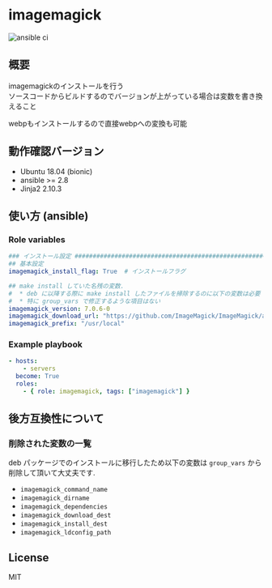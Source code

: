 # imagemagick

![ansible ci](https://github.com/link-u/ansible-roles-v2_imagemagick/workflows/ansible%20ci/badge.svg)

## 概要

imagemagickのインストールを行う  
ソースコードからビルドするのでバージョンが上がっている場合は変数を書き換えること

webpもインストールするので直接webpへの変換も可能

## 動作確認バージョン

- Ubuntu 18.04 (bionic)
- ansible >= 2.8
- Jinja2 2.10.3

## 使い方 (ansible)

### Role variables

```yaml
### インストール設定 ###############################################################################
## 基本設定
imagemagick_install_flag: True  # インストールフラグ

## make install していた名残の変数.
#  * deb に以降する際に make install したファイルを掃除するのに以下の変数は必要
#  * 特に group_vars で修正するような項目はない
imagemagick_version: 7.0.6-0
imagemagick_download_url: "https://github.com/ImageMagick/ImageMagick/archive/{{ imagemagick_version }}.tar.gz"
imagemagick_prefix: "/usr/local"
```

### Example playbook

```yaml
- hosts:
    - servers
  become: True
  roles:
    - { role: imagemagick, tags: ["imagemagick"] }
```

## 後方互換性について

### 削除された変数の一覧

deb パッケージでのインストールに移行したため以下の変数は `group_vars` から削除して頂いて大丈夫です.

* `imagemagick_command_name`
* `imagemagick_dirname`
* `imagemagick_dependencies`
* `imagemagick_download_dest`
* `imagemagick_install_dest`
* `imagemagick_ldconfig_path`

## License
MIT
